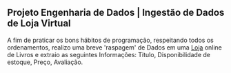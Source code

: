 ## Projeto Engenharia de Dados | Ingestão de Dados de Loja Virtual

A fim de praticar os bons hábitos de programação, respeitando todos os ordenamentos, realizo uma breve 'raspagem' de Dados em uma <a href="http://books.toscrape.com/">Loja</a> online de Livros e extraio as seguintes Informações: Titulo, Disponibilidade de estoque, Preço, Avaliação.
